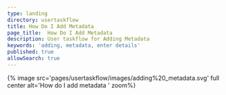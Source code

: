 ```yaml
---
type: landing
directory: usertaskflow
title: How Do I Add Metadata
page_title:  How Do I Add Metadata
description: User taskflow for Adding Metadata
keywords: 'adding, metadata, enter details'
published: true
allowSearch: true
---
```

{% image src='pages/usertaskflow/images/adding%20_metadata.svg' full center  alt='How do I add metadata '  zoom%} 
